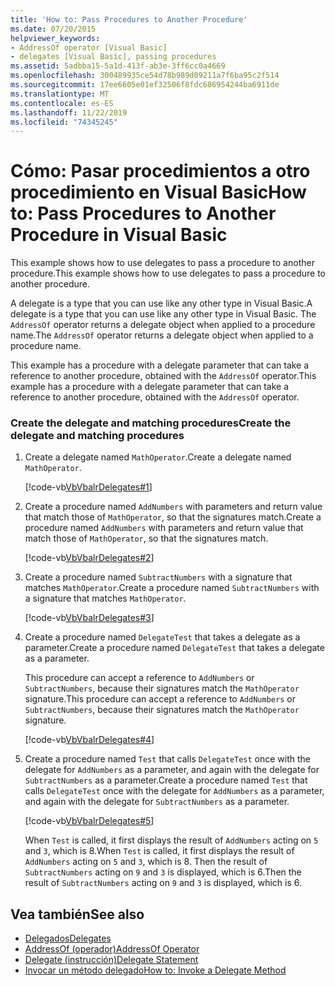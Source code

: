 ```yaml
---
title: 'How to: Pass Procedures to Another Procedure'
ms.date: 07/20/2015
helpviewer_keywords:
- AddressOf operator [Visual Basic]
- delegates [Visual Basic], passing procedures
ms.assetid: 5adbba15-5a1d-413f-ab3e-3ff6cc0a4669
ms.openlocfilehash: 300489935ce54d78b989d09211a7f6ba95c2f514
ms.sourcegitcommit: 17ee6605e01ef32506f8fdc686954244ba6911de
ms.translationtype: MT
ms.contentlocale: es-ES
ms.lasthandoff: 11/22/2019
ms.locfileid: "74345245"
---
```

# <a name="how-to-pass-procedures-to-another-procedure-in-visual-basic"></a><span data-ttu-id="ba621-102">Cómo: Pasar procedimientos a otro procedimiento en Visual Basic</span><span class="sxs-lookup"><span data-stu-id="ba621-102">How to: Pass Procedures to Another Procedure in Visual Basic</span></span>
<span data-ttu-id="ba621-103">This example shows how to use delegates to pass a procedure to another procedure.</span><span class="sxs-lookup"><span data-stu-id="ba621-103">This example shows how to use delegates to pass a procedure to another procedure.</span></span>  
  
 <span data-ttu-id="ba621-104">A delegate is a type that you can use like any other type in Visual Basic.</span><span class="sxs-lookup"><span data-stu-id="ba621-104">A delegate is a type that you can use like any other type in Visual Basic.</span></span> <span data-ttu-id="ba621-105">The `AddressOf` operator returns a delegate object when applied to a procedure name.</span><span class="sxs-lookup"><span data-stu-id="ba621-105">The `AddressOf` operator returns a delegate object when applied to a procedure name.</span></span>  
  
 <span data-ttu-id="ba621-106">This example has a procedure with a delegate parameter that can take a reference to another procedure, obtained with the `AddressOf` operator.</span><span class="sxs-lookup"><span data-stu-id="ba621-106">This example has a procedure with a delegate parameter that can take a reference to another procedure, obtained with the `AddressOf` operator.</span></span>  
  
### <a name="create-the-delegate-and-matching-procedures"></a><span data-ttu-id="ba621-107">Create the delegate and matching procedures</span><span class="sxs-lookup"><span data-stu-id="ba621-107">Create the delegate and matching procedures</span></span>  
  
1. <span data-ttu-id="ba621-108">Create a delegate named `MathOperator`.</span><span class="sxs-lookup"><span data-stu-id="ba621-108">Create a delegate named `MathOperator`.</span></span>  
  
     [!code-vb[VbVbalrDelegates#1](~/samples/snippets/visualbasic/VS_Snippets_VBCSharp/VbVbalrDelegates/VB/Class1.vb#1)]  
  
2. <span data-ttu-id="ba621-109">Create a procedure named `AddNumbers` with parameters and return value that match those of `MathOperator`, so that the signatures match.</span><span class="sxs-lookup"><span data-stu-id="ba621-109">Create a procedure named `AddNumbers` with parameters and return value that match those of `MathOperator`, so that the signatures match.</span></span>  
  
     [!code-vb[VbVbalrDelegates#2](~/samples/snippets/visualbasic/VS_Snippets_VBCSharp/VbVbalrDelegates/VB/Class1.vb#2)]  
  
3. <span data-ttu-id="ba621-110">Create a procedure named `SubtractNumbers` with a signature that matches `MathOperator`.</span><span class="sxs-lookup"><span data-stu-id="ba621-110">Create a procedure named `SubtractNumbers` with a signature that matches `MathOperator`.</span></span>  
  
     [!code-vb[VbVbalrDelegates#3](~/samples/snippets/visualbasic/VS_Snippets_VBCSharp/VbVbalrDelegates/VB/Class1.vb#3)]  
  
4. <span data-ttu-id="ba621-111">Create a procedure named `DelegateTest` that takes a delegate as a parameter.</span><span class="sxs-lookup"><span data-stu-id="ba621-111">Create a procedure named `DelegateTest` that takes a delegate as a parameter.</span></span>  
  
     <span data-ttu-id="ba621-112">This procedure can accept a reference to `AddNumbers` or `SubtractNumbers`, because their signatures match the `MathOperator` signature.</span><span class="sxs-lookup"><span data-stu-id="ba621-112">This procedure can accept a reference to `AddNumbers` or `SubtractNumbers`, because their signatures match the `MathOperator` signature.</span></span>  
  
     [!code-vb[VbVbalrDelegates#4](~/samples/snippets/visualbasic/VS_Snippets_VBCSharp/VbVbalrDelegates/VB/Class1.vb#4)]  
  
5. <span data-ttu-id="ba621-113">Create a procedure named `Test` that calls `DelegateTest` once with the delegate for `AddNumbers` as a parameter, and again with the delegate for `SubtractNumbers` as a parameter.</span><span class="sxs-lookup"><span data-stu-id="ba621-113">Create a procedure named `Test` that calls `DelegateTest` once with the delegate for `AddNumbers` as a parameter, and again with the delegate for `SubtractNumbers` as a parameter.</span></span>  
  
     [!code-vb[VbVbalrDelegates#5](~/samples/snippets/visualbasic/VS_Snippets_VBCSharp/VbVbalrDelegates/VB/Class1.vb#5)]  
  
     <span data-ttu-id="ba621-114">When `Test` is called, it first displays the result of `AddNumbers` acting on `5` and `3`, which is 8.</span><span class="sxs-lookup"><span data-stu-id="ba621-114">When `Test` is called, it first displays the result of `AddNumbers` acting on `5` and `3`, which is 8.</span></span> <span data-ttu-id="ba621-115">Then the result of `SubtractNumbers` acting on `9` and `3` is displayed, which is 6.</span><span class="sxs-lookup"><span data-stu-id="ba621-115">Then the result of `SubtractNumbers` acting on `9` and `3` is displayed, which is 6.</span></span>  
  
## <a name="see-also"></a><span data-ttu-id="ba621-116">Vea también</span><span class="sxs-lookup"><span data-stu-id="ba621-116">See also</span></span>

- [<span data-ttu-id="ba621-117">Delegados</span><span class="sxs-lookup"><span data-stu-id="ba621-117">Delegates</span></span>](../../../../visual-basic/programming-guide/language-features/delegates/index.md)
- [<span data-ttu-id="ba621-118">AddressOf (operador)</span><span class="sxs-lookup"><span data-stu-id="ba621-118">AddressOf Operator</span></span>](../../../../visual-basic/language-reference/operators/addressof-operator.md)
- [<span data-ttu-id="ba621-119">Delegate (instrucción)</span><span class="sxs-lookup"><span data-stu-id="ba621-119">Delegate Statement</span></span>](../../../../visual-basic/language-reference/statements/delegate-statement.md)
- [<span data-ttu-id="ba621-120">Invocar un método delegado</span><span class="sxs-lookup"><span data-stu-id="ba621-120">How to: Invoke a Delegate Method</span></span>](../../../../visual-basic/programming-guide/language-features/delegates/how-to-invoke-a-delegate-method.md)
